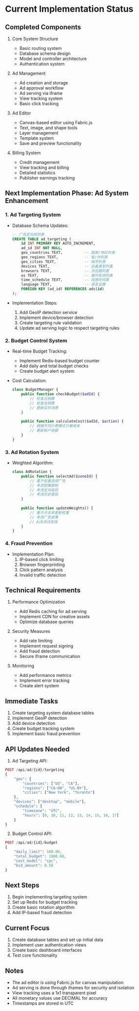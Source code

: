 # Current Implementation Status

## Completed Components

1. Core System Structure
   - Basic routing system
   - Database schema design
   - Model and controller architecture
   - Authentication system

2. Ad Management
   - Ad creation and storage
   - Ad approval workflow
   - Ad serving via iframe
   - View tracking system
   - Basic click tracking

3. Ad Editor
   - Canvas-based editor using Fabric.js
   - Text, image, and shape tools
   - Layer management
   - Template system
   - Save and preview functionality

4. Billing System
   - Credit management
   - View tracking and billing
   - Detailed statistics
   - Publisher earnings tracking

## Next Implementation Phase: Ad System Enhancement

### 1. Ad Targeting System
- Database Schema Updates:
  ```sql
  -- 广告定向规则表
  CREATE TABLE ad_targeting (
      id INT PRIMARY KEY AUTO_INCREMENT,
      ad_id INT NOT NULL,
      geo_countries TEXT,          -- 国家/地区列表
      geo_regions TEXT,            -- 省/州列表
      geo_cities TEXT,             -- 城市列表
      devices TEXT,                -- 设备类型列表
      browsers TEXT,               -- 浏览器列表
      os TEXT,                     -- 操作系统列表
      time_schedule TEXT,          -- 投放时间表
      language TEXT,               -- 语言设置
      FOREIGN KEY (ad_id) REFERENCES ads(id)
  );
  ```

- Implementation Steps:
  1. Add GeoIP detection service
  2. Implement device/browser detection
  3. Create targeting rule validation
  4. Update ad serving logic to respect targeting rules

### 2. Budget Control System
- Real-time Budget Tracking:
  - Implement Redis-based budget counter
  - Add daily and total budget checks
  - Create budget alert system

- Cost Calculation:
  ```php
  class BudgetManager {
      public function checkBudget($adId) {
          // 检查日预算
          // 检查总预算
          // 更新实时消费
      }
      
      public function calculateCost($adId, $action) {
          // 根据不同计费模式计算成本
          // 更新账户余额
      }
  }
  ```

### 3. Ad Rotation System
- Weighted Algorithm:
  ```php
  class AdRotation {
      public function selectAd($zoneId) {
          // 基于权重选择广告
          // 考虑预算限制
          // 考虑定向规则
          // 考虑历史表现
      }
      
      public function updateWeights() {
          // 基于点击率更新权重
          // 考虑广告效果
          // A/B测试支持
      }
  }
  ```

### 4. Fraud Prevention
- Implementation Plan:
  1. IP-based click limiting
  2. Browser fingerprinting
  3. Click pattern analysis
  4. Invalid traffic detection

## Technical Requirements

1. Performance Optimization
   - Add Redis caching for ad serving
   - Implement CDN for creative assets
   - Optimize database queries

2. Security Measures
   - Add rate limiting
   - Implement request signing
   - Add fraud detection
   - Secure iframe communication

3. Monitoring
   - Add performance metrics
   - Implement error tracking
   - Create alert system

## Immediate Tasks

1. Create targeting system database tables
2. Implement GeoIP detection
3. Add device detection
4. Create budget tracking system
5. Implement basic fraud prevention

## API Updates Needed

1. Ad Targeting API:
```php
POST /api/ad/{id}/targeting
{
    "geo": {
        "countries": ["US", "CA"],
        "regions": ["CA-ON", "US-NY"],
        "cities": ["New York", "Toronto"]
    },
    "devices": ["desktop", "mobile"],
    "schedule": {
        "timezone": "UTC",
        "hours": [9, 10, 11, 12, 13, 14, 15, 16, 17]
    }
}
```

2. Budget Control API:
```php
POST /api/ad/{id}/budget
{
    "daily_limit": 100.00,
    "total_budget": 1000.00,
    "cost_model": "cpc",
    "bid_amount": 0.50
}
```

## Next Steps
1. Begin implementing targeting system
2. Set up Redis for budget tracking
3. Create basic rotation algorithm
4. Add IP-based fraud detection

## Current Focus

1. Create database tables and set up initial data
2. Implement user authentication views
3. Create basic dashboard interfaces
4. Test core functionality

## Notes

- The ad editor is using Fabric.js for canvas manipulation
- Ad serving is done through iframes for security and isolation
- View tracking uses a 1x1 transparent pixel
- All monetary values use DECIMAL for accuracy
- Timestamps are stored in UTC 